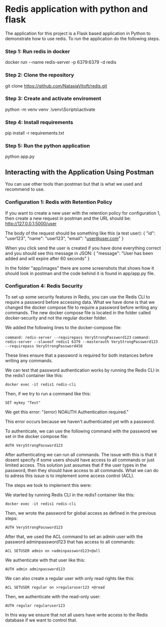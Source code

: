 # Redis application with python and flask 

The application for this project is a Flask based application in Python to demonstrate how to use redis. To run the application do the following steps. 

### Step 1: Run redis in docker

docker run --name redis-server -p 6379:6379 -d redis

### Step 2: Clone the repository 

git clone https://github.com/NatasjaVitoft/redis.git

### Step 3: Create and activate enviroment

python -m venv venv .\venv\Scripts\activate

### Step 4: Install requirements

pip install -r requirements.txt

### Step 5: Run the python application 

python app.py

## Interacting with the Application Using Postman

You can use other tools than postman but that is what we used and recommend to use. 

### Configuration 1: Redis with Retention Policy 

If you want to create a new user with the retention policy for configuration 1, then create a new request in postman and the URL should be: http://127.0.0.1:5000/user

The body of the request should be something like this (a test user):
{
  "id": "user123",
  "name": "user123",
  "email": "user@user.com"
}

When you click send the user is created if you have done everything correct and you should see this message in JSON:
{
  "message": "User has been added and will expire after 60 seconds"
}

In the folder "app/images" there are some screenshots that shows how it should look in postman and the code behind it is found in app/app.py file. 


### Configuration 4: Redis Security 

To set up some security features in Redis, you can use the Redis CLI to require a password before accessing data.
What we have done is that we changed the docker compose file to require a password before writing any commands. The new docker compose file is located in the folder called docker-security and not the regular docker folder.

We added the following lines to the docker-compose file:

```command: redis-server --requirepass VeryStrongPassword123```
```command: redis-server --slaveof redis1 6379 --masterauth VeryStrongPassword123 --requirepass VeryStrongPassword456```

These lines ensure that a password is required for both instances before writing any commands. 

We can test that password authentication works by running the Redis CLI in the redis1 container like this:

```docker exec -it redis1 redis-cli```

Then, if we try to run a command like this:

```SET mykey "Test"```

We get this error: "(error) NOAUTH Authentication required."

This error occurs because we haven't authenticated yet with a password.

To authenticate, we can use the following command with the password we set in the docker compose file:

``` AUTH VeryStrongPassword123 ```

After authenticating we can run all commands.
The issue with this is that it dosent specify if some users should have access to all commands or just limited access. This solution just assumes that if the user types in the password, then they should have access to all commands. 
What we can do to adress this issue is to implement some access control (ACL).

The steps we took to implement this were:

We started by running Redis CLI in the redis1 container like this:

```docker exec -it redis1 redis-cli```

Then, we wrote the password for global access as defined in the previous steps:

```AUTH VeryStrongPassword123```

After that, we used the ACL command to set an admin user with the password adminpassword123 that has access to all commands:

```ACL SETUSER admin on >adminpassword123+@all```

We authenticate with that user like this:

```AUTH admin adminpassword123```

We can also create a regular user with only read rights like this:

```ACL SETUSER regular on >regularuser123 +@read```

Then, we authenticate with the read-only user:

```AUTH regular regularuser123```

In this way we ensure that not all users have write access to the Redis database if we want to control that. 